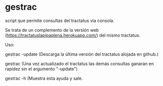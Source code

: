 gestrac
=======

script que permite consultas del tractatus via consola. 

Se trata de un complemento de la versión web (https://tractatuslapipaplena.herokuapp.com/) del mismo tractatus.

Uso:

gestrac -update
      (Descarga la última versión del tractatus alojada en github.)
      
gestrac
      (Una vez actualizado el tractatus las demás consultas ganaran en rapidez sin el argumento "-update")
      

gestrac -h
	  (Muestra esta ayuda y sale.			
